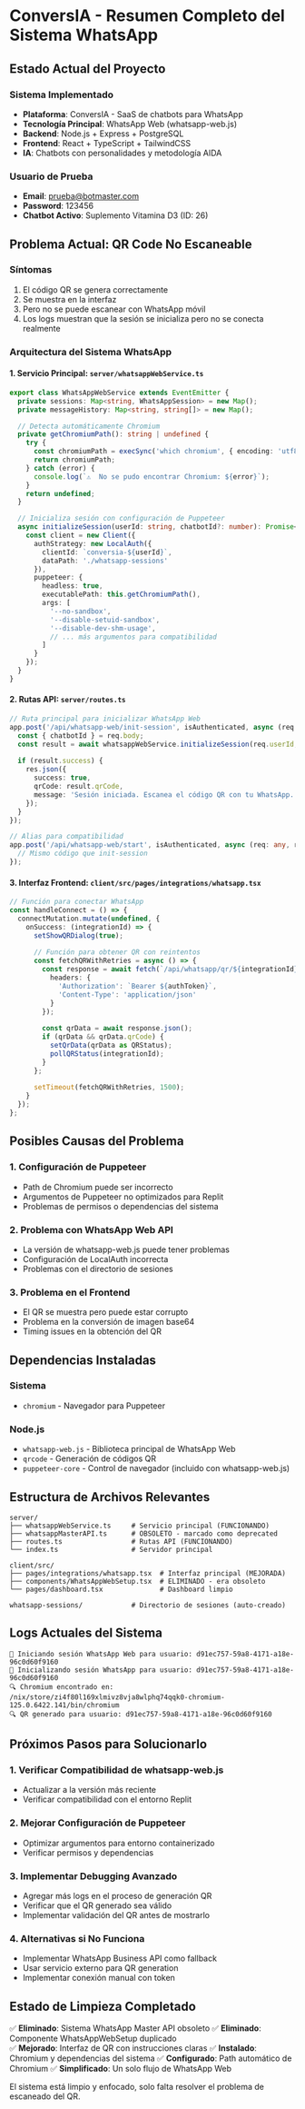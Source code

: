 # ConversIA - Resumen Completo del Sistema WhatsApp

## Estado Actual del Proyecto

### Sistema Implementado
- **Plataforma**: ConversIA - SaaS de chatbots para WhatsApp
- **Tecnología Principal**: WhatsApp Web (whatsapp-web.js) 
- **Backend**: Node.js + Express + PostgreSQL
- **Frontend**: React + TypeScript + TailwindCSS
- **IA**: Chatbots con personalidades y metodología AIDA

### Usuario de Prueba
- **Email**: prueba@botmaster.com
- **Password**: 123456
- **Chatbot Activo**: Suplemento Vitamina D3 (ID: 26)

## Problema Actual: QR Code No Escaneable

### Síntomas
1. El código QR se genera correctamente
2. Se muestra en la interfaz
3. Pero no se puede escanear con WhatsApp móvil
4. Los logs muestran que la sesión se inicializa pero no se conecta realmente

### Arquitectura del Sistema WhatsApp

#### 1. Servicio Principal: `server/whatsappWebService.ts`
```typescript
export class WhatsAppWebService extends EventEmitter {
  private sessions: Map<string, WhatsAppSession> = new Map();
  private messageHistory: Map<string, string[]> = new Map();

  // Detecta automáticamente Chromium
  private getChromiumPath(): string | undefined {
    try {
      const chromiumPath = execSync('which chromium', { encoding: 'utf8' }).trim();
      return chromiumPath;
    } catch (error) {
      console.log(`⚠️  No se pudo encontrar Chromium: ${error}`);
    }
    return undefined;
  }

  // Inicializa sesión con configuración de Puppeteer
  async initializeSession(userId: string, chatbotId?: number): Promise<{ success: boolean; qrCode?: string; error?: string }> {
    const client = new Client({
      authStrategy: new LocalAuth({
        clientId: `conversia-${userId}`,
        dataPath: './whatsapp-sessions'
      }),
      puppeteer: {
        headless: true,
        executablePath: this.getChromiumPath(),
        args: [
          '--no-sandbox',
          '--disable-setuid-sandbox',
          '--disable-dev-shm-usage',
          // ... más argumentos para compatibilidad
        ]
      }
    });
  }
}
```

#### 2. Rutas API: `server/routes.ts`
```typescript
// Ruta principal para inicializar WhatsApp Web
app.post('/api/whatsapp-web/init-session', isAuthenticated, async (req: any, res) => {
  const { chatbotId } = req.body;
  const result = await whatsappWebService.initializeSession(req.userId, chatbotId);
  
  if (result.success) {
    res.json({
      success: true,
      qrCode: result.qrCode,
      message: 'Sesión iniciada. Escanea el código QR con tu WhatsApp.'
    });
  }
});

// Alias para compatibilidad
app.post('/api/whatsapp-web/start', isAuthenticated, async (req: any, res) => {
  // Mismo código que init-session
});
```

#### 3. Interfaz Frontend: `client/src/pages/integrations/whatsapp.tsx`
```typescript
// Función para conectar WhatsApp
const handleConnect = () => {
  connectMutation.mutate(undefined, {
    onSuccess: (integrationId) => {
      setShowQRDialog(true);
      
      // Función para obtener QR con reintentos
      const fetchQRWithRetries = async () => {
        const response = await fetch(`/api/whatsapp/qr/${integrationId}`, {
          headers: {
            'Authorization': `Bearer ${authToken}`,
            'Content-Type': 'application/json'
          }
        });
        
        const qrData = await response.json();
        if (qrData && qrData.qrCode) {
          setQrData(qrData as QRStatus);
          pollQRStatus(integrationId);
        }
      };
      
      setTimeout(fetchQRWithRetries, 1500);
    }
  });
};
```

## Posibles Causas del Problema

### 1. Configuración de Puppeteer
- Path de Chromium puede ser incorrecto
- Argumentos de Puppeteer no optimizados para Replit
- Problemas de permisos o dependencias del sistema

### 2. Problema con WhatsApp Web API
- La versión de whatsapp-web.js puede tener problemas
- Configuración de LocalAuth incorrecta
- Problemas con el directorio de sesiones

### 3. Problema en el Frontend
- El QR se muestra pero puede estar corrupto
- Problema en la conversión de imagen base64
- Timing issues en la obtención del QR

## Dependencias Instaladas

### Sistema
- `chromium` - Navegador para Puppeteer

### Node.js
- `whatsapp-web.js` - Biblioteca principal de WhatsApp Web
- `qrcode` - Generación de códigos QR
- `puppeteer-core` - Control de navegador (incluido con whatsapp-web.js)

## Estructura de Archivos Relevantes

```
server/
├── whatsappWebService.ts     # Servicio principal (FUNCIONANDO)
├── whatsappMasterAPI.ts      # OBSOLETO - marcado como deprecated
├── routes.ts                 # Rutas API (FUNCIONANDO)
└── index.ts                  # Servidor principal

client/src/
├── pages/integrations/whatsapp.tsx  # Interfaz principal (MEJORADA)
├── components/WhatsAppWebSetup.tsx  # ELIMINADO - era obsoleto
└── pages/dashboard.tsx              # Dashboard limpio

whatsapp-sessions/            # Directorio de sesiones (auto-creado)
```

## Logs Actuales del Sistema

```
🚀 Iniciando sesión WhatsApp Web para usuario: d91ec757-59a8-4171-a18e-96c0d60f9160
📱 Inicializando sesión WhatsApp para usuario: d91ec757-59a8-4171-a18e-96c0d60f9160
🔍 Chromium encontrado en: /nix/store/zi4f80l169xlmivz8vja8wlphq74qqk0-chromium-125.0.6422.141/bin/chromium
🔍 QR generado para usuario: d91ec757-59a8-4171-a18e-96c0d60f9160
```

## Próximos Pasos para Solucionarlo

### 1. Verificar Compatibilidad de whatsapp-web.js
- Actualizar a la versión más reciente
- Verificar compatibilidad con el entorno Replit

### 2. Mejorar Configuración de Puppeteer
- Optimizar argumentos para entorno containerizado
- Verificar permisos y dependencias

### 3. Implementar Debugging Avanzado
- Agregar más logs en el proceso de generación QR
- Verificar que el QR generado sea válido
- Implementar validación del QR antes de mostrarlo

### 4. Alternativas si No Funciona
- Implementar WhatsApp Business API como fallback
- Usar servicio externo para QR generation
- Implementar conexión manual con token

## Estado de Limpieza Completado

✅ **Eliminado**: Sistema WhatsApp Master API obsoleto
✅ **Eliminado**: Componente WhatsAppWebSetup duplicado  
✅ **Mejorado**: Interfaz de QR con instrucciones claras
✅ **Instalado**: Chromium y dependencias del sistema
✅ **Configurado**: Path automático de Chromium
✅ **Simplificado**: Un solo flujo de WhatsApp Web

El sistema está limpio y enfocado, solo falta resolver el problema de escaneado del QR.